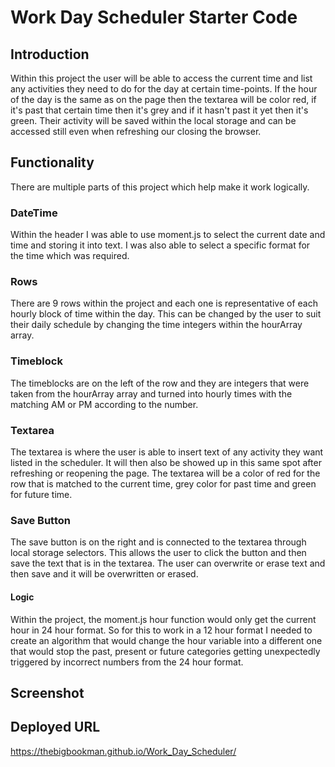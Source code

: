 # Work Day Scheduler Starter Code

## Introduction
Within this project the user will be able to access the current time and list any activities they need to do for the day at certain time-points. If the hour of the day is the same as on the page then the textarea will be color red, if it's past that certain time then it's grey and if it hasn't past it yet then it's green. Their activity will be saved within the local storage and can be accessed still even when refreshing our closing the browser.

## Functionality
There are multiple parts of this project which help make it work logically.
### DateTime
Within the header I was able to use moment.js to select the current date and time and storing it into text. I was also able to select a specific format for the time which was required.

### Rows
There are 9 rows within the project and each one is representative of each hourly block of time within the day. This can be changed by the user to suit their daily schedule by changing the time integers within the hourArray array.

### Timeblock 
The timeblocks are on the left of the row and they are integers that were taken from the hourArray array and turned into hourly times with the matching AM or PM according to the number.

### Textarea
The textarea is where the user is able to insert text of any activity they want listed in the scheduler. It will then also be showed up in this same spot after refreshing or reopening the page. The textarea will be a color of red for the row that is matched to the current time, grey color for past time and green for future time.

### Save Button
The save button is on the right and is connected to the textarea through local storage selectors. This allows the user to click the button and then save the text that is in the textarea. The user can overwrite or erase text and then save and it will be overwritten or erased. 

#### Logic
Within the project, the moment.js hour function would only get the current hour in 24 hour format. So for this to work in a 12 hour format I needed to create an algorithm that would change the hour variable into a different one that would stop the past, present or future categories getting unexpectedly triggered by incorrect numbers from the 24 hour format.

## Screenshot


## Deployed URL
https://thebigbookman.github.io/Work_Day_Scheduler/